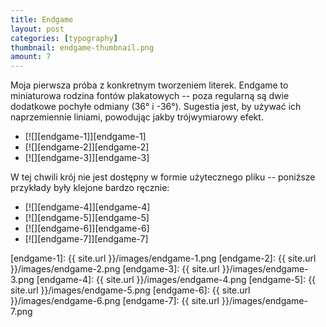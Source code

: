 ```yaml
---
title: Endgame
layout: post
categories: [typography]
thumbnail: endgame-thumbnail.png
amount: 7
---
```


Moja pierwsza próba z konkretnym tworzeniem literek. Endgame to miniaturowa rodzina fontów plakatowych -- poza regularną są dwie dodatkowe pochyłe odmiany (36° i -36°). Sugestia jest, by używać ich naprzemiennie liniami, powodując jakby trójwymiarowy efekt.

* [![][endgame-1]][endgame-1]
* [![][endgame-2]][endgame-2]
* [![][endgame-3]][endgame-3]

W tej chwili krój nie jest dostępny w formie użytecznego pliku -- poniższe przykłady były klejone bardzo ręcznie:

* [![][endgame-4]][endgame-4]
* [![][endgame-5]][endgame-5]
* [![][endgame-6]][endgame-6]
* [![][endgame-7]][endgame-7]

[endgame-1]: {{ site.url }}/images/endgame-1.png
[endgame-2]: {{ site.url }}/images/endgame-2.png
[endgame-3]: {{ site.url }}/images/endgame-3.png
[endgame-4]: {{ site.url }}/images/endgame-4.png
[endgame-5]: {{ site.url }}/images/endgame-5.png
[endgame-6]: {{ site.url }}/images/endgame-6.png
[endgame-7]: {{ site.url }}/images/endgame-7.png